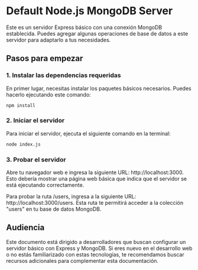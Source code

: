 # Default Node.js MongoDB Server

Este es un servidor Express básico con una conexión MongoDB establecida. Puedes agregar algunas operaciones de base de datos a este servidor para adaptarlo a tus necesidades.

## Pasos para empezar

### 1. Instalar las dependencias requeridas

En primer lugar, necesitas instalar los paquetes básicos necesarios. Puedes hacerlo ejecutando este comando:

```bash
npm install 
```

### 2. Iniciar el servidor

Para iniciar el servidor, ejecuta el siguiente comando en la terminal:

```bash
node index.js
```

### 3. Probar el servidor

Abre tu navegador web e ingresa la siguiente URL: http://localhost:3000. Esto debería mostrar una página web básica que indica que el servidor se está ejecutando correctamente.

Para probar la ruta /users, ingresa a la siguiente URL: http://localhost:3000/users. Esta ruta te permitirá acceder a la colección "users" en tu base de datos MongoDB.

## Audiencia

Este documento está dirigido a desarrolladores que buscan configurar un servidor básico con Express y MongoDB. Si eres nuevo en el desarrollo web o no estás familiarizado con estas tecnologías, te recomendamos buscar recursos adicionales para complementar esta documentación.
